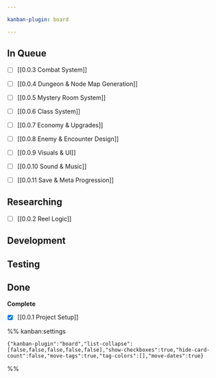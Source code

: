 ```yaml
---

kanban-plugin: board

---
```


## In Queue

- [ ] [[0.0.3 Combat System]]
- [ ] [[0.0.4 Dungeon & Node Map Generation]]
- [ ] [[0.0.5 Mystery Room System]]
- [ ] [[0.0.6 Class System]]
- [ ] [[0.0.7 Economy & Upgrades]]
- [ ] [[0.0.8 Enemy & Encounter Design]]
- [ ] [[0.0.9 Visuals & UI]]
- [ ] [[0.0.10 Sound & Music]]
- [ ] [[0.0.11 Save & Meta Progression]]


## Researching

- [ ] [[0.0.2 Reel Logic]]


## Development



## Testing



## Done

**Complete**
- [x] [[0.0.1 Project Setup]]




%% kanban:settings
```
{"kanban-plugin":"board","list-collapse":[false,false,false,false,false],"show-checkboxes":true,"hide-card-count":false,"move-tags":true,"tag-colors":[],"move-dates":true}
```
%%